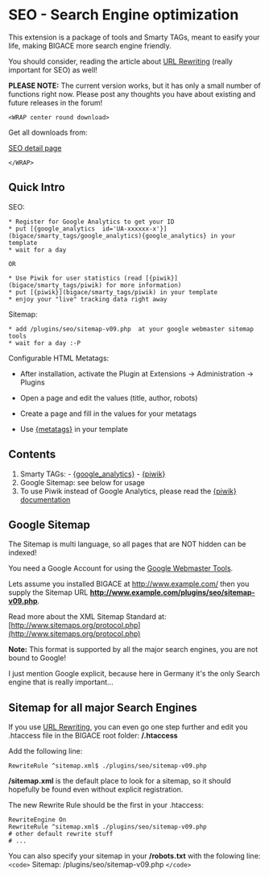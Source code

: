 # SEO - Search Engine optimization

This extension is a package of tools and Smarty TAGs, meant to easify your life, making BIGACE more search engine friendly.

You should consider, reading the article about [URL Rewriting](bigace/administration/urlrewriting) (really important for SEO) as well!

**__PLEASE NOTE:__**
The current version works, but it has only a small number of functions right now. Please post any thoughts you have about existing and future releases in the forum!


`<WRAP center round download>`

Get all downloads from:

[SEO detail page](http://www.bigace.de/plugins/detail/28-SEO)

`</WRAP>`

## Quick Intro

SEO:

    * Register for Google Analytics to get your ID
    * put [{google_analytics  id='UA-xxxxxx-x'}](bigace/smarty_tags/google_analytics){google_analytics} in your template
    * wait for a day
 
    OR 

    * Use Piwik for user statistics (read [{piwik}](bigace/smarty_tags/piwik) for more information)
    * put [{piwik}](bigace/smarty_tags/piwik) in your template
    * enjoy your "live" tracking data right away

Sitemap:

    * add /plugins/seo/sitemap-v09.php  at your google webmaster sitemap tools
    * wait for a day :-P

Configurable HTML Metatags:


*  After installation, activate the Plugin at Extensions -> Administration -> Plugins

*  Open a page and edit the values (title, author, robots)

*  Create a page and fill in the values for your metatags

*  Use [{metatags}](bigace/smarty_tags/metatags) in your template

## Contents

 1.  Smarty TAGs: 
    - [{google_analytics}](bigace/smarty_tags/google_analytics)
    - [{piwik}](bigace/smarty_tags/piwik)
 2.  Google Sitemap: see below for usage 
 3.  To use Piwik instead of Google Analytics, please read the [{piwik} documentation](bigace/smarty_tags/piwik)

## Google Sitemap

The Sitemap is multi language, so all pages that are NOT hidden can be indexed!

You need a Google Account for using the [Google Webmaster Tools](http://www.google.com/webmasters/tools).

Lets assume you installed BIGACE at http://www.example.com/ then you supply the Sitemap URL **http://www.example.com/plugins/seo/sitemap-v09.php**.

Read more about the XML Sitemap Standard at: [http://www.sitemaps.org/protocol.php](http://www.sitemaps.org/protocol.php)

__Note:__ This format is supported by all the major search engines, you are not bound to Google!

I just mention Google explicit, because here in Germany it's the only Search engine that is really important...

## Sitemap for all major Search Engines

If you use [URL Rewriting](bigace/administration/urlrewriting), you can even go one step further and edit you .htaccess file in the BIGACE root folder: **/.htaccess**

Add the following line:

	
	RewriteRule ^sitemap.xml$ ./plugins/seo/sitemap-v09.php


**/sitemap.xml** is the default place to look for a sitemap, so it should hopefully be found even without explicit registration.

The new Rewrite Rule should be the first in your .htaccess:

	
	RewriteEngine On 
	RewriteRule ^sitemap.xml$ ./plugins/seo/sitemap-v09.php
	# other default rewrite stuff
	# ...


You can also specify your sitemap in your **/robots.txt** with the folowing line:`<code>`
Sitemap: /plugins/seo/sitemap-v09.php
`</code>`


